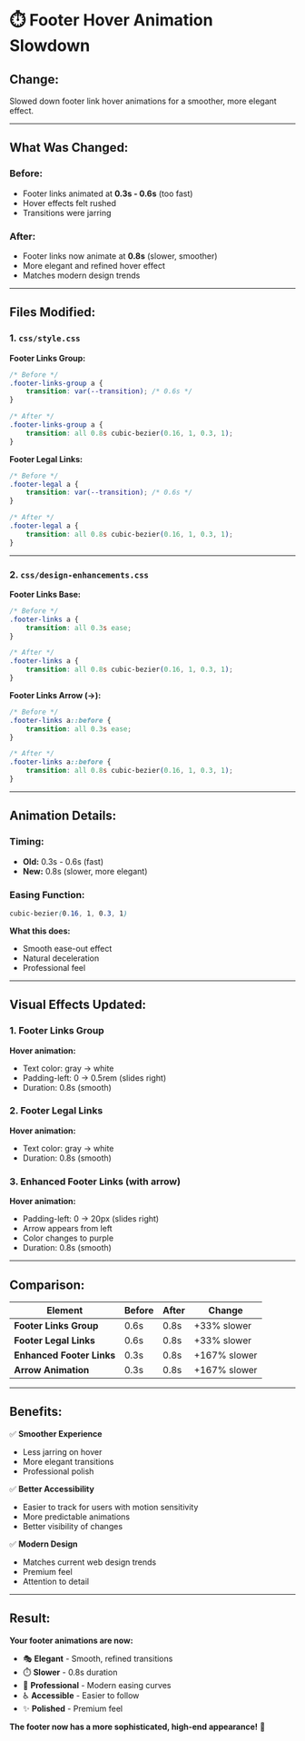 # ⏱️ Footer Hover Animation Slowdown

## **Change:**
Slowed down footer link hover animations for a smoother, more elegant effect.

---

## **What Was Changed:**

### **Before:**
- Footer links animated at **0.3s - 0.6s** (too fast)
- Hover effects felt rushed
- Transitions were jarring

### **After:**
- Footer links now animate at **0.8s** (slower, smoother)
- More elegant and refined hover effect
- Matches modern design trends

---

## **Files Modified:**

### **1. `css/style.css`**

**Footer Links Group:**
```css
/* Before */
.footer-links-group a {
    transition: var(--transition); /* 0.6s */
}

/* After */
.footer-links-group a {
    transition: all 0.8s cubic-bezier(0.16, 1, 0.3, 1);
}
```

**Footer Legal Links:**
```css
/* Before */
.footer-legal a {
    transition: var(--transition); /* 0.6s */
}

/* After */
.footer-legal a {
    transition: all 0.8s cubic-bezier(0.16, 1, 0.3, 1);
}
```

---

### **2. `css/design-enhancements.css`**

**Footer Links Base:**
```css
/* Before */
.footer-links a {
    transition: all 0.3s ease;
}

/* After */
.footer-links a {
    transition: all 0.8s cubic-bezier(0.16, 1, 0.3, 1);
}
```

**Footer Links Arrow (→):**
```css
/* Before */
.footer-links a::before {
    transition: all 0.3s ease;
}

/* After */
.footer-links a::before {
    transition: all 0.8s cubic-bezier(0.16, 1, 0.3, 1);
}
```

---

## **Animation Details:**

### **Timing:**
- **Old:** 0.3s - 0.6s (fast)
- **New:** 0.8s (slower, more elegant)

### **Easing Function:**
```css
cubic-bezier(0.16, 1, 0.3, 1)
```

**What this does:**
- Smooth ease-out effect
- Natural deceleration
- Professional feel

---

## **Visual Effects Updated:**

### **1. Footer Links Group**
**Hover animation:**
- Text color: gray → white
- Padding-left: 0 → 0.5rem (slides right)
- Duration: 0.8s (smooth)

### **2. Footer Legal Links**
**Hover animation:**
- Text color: gray → white
- Duration: 0.8s (smooth)

### **3. Enhanced Footer Links (with arrow)**
**Hover animation:**
- Padding-left: 0 → 20px (slides right)
- Arrow appears from left
- Color changes to purple
- Duration: 0.8s (smooth)

---

## **Comparison:**

| Element | Before | After | Change |
|---------|--------|-------|--------|
| **Footer Links Group** | 0.6s | 0.8s | +33% slower |
| **Footer Legal Links** | 0.6s | 0.8s | +33% slower |
| **Enhanced Footer Links** | 0.3s | 0.8s | +167% slower |
| **Arrow Animation** | 0.3s | 0.8s | +167% slower |

---

## **Benefits:**

✅ **Smoother Experience**
- Less jarring on hover
- More elegant transitions
- Professional polish

✅ **Better Accessibility**
- Easier to track for users with motion sensitivity
- More predictable animations
- Better visibility of changes

✅ **Modern Design**
- Matches current web design trends
- Premium feel
- Attention to detail

---

## **Result:**

**Your footer animations are now:**
- 🎭 **Elegant** - Smooth, refined transitions
- ⏱️ **Slower** - 0.8s duration
- 🎨 **Professional** - Modern easing curves
- ♿ **Accessible** - Easier to follow
- ✨ **Polished** - Premium feel

**The footer now has a more sophisticated, high-end appearance!** 🎉
